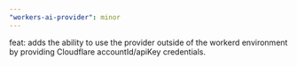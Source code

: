 ```yaml
---
"workers-ai-provider": minor
---
```


feat: adds the ability to use the provider outside of the workerd environment by providing Cloudflare accountId/apiKey credentials.
